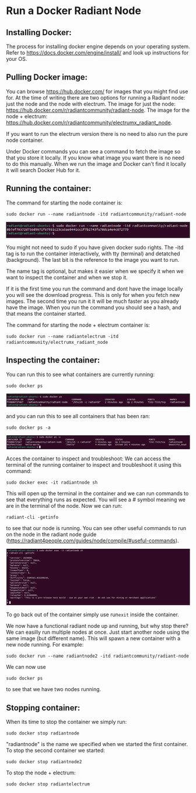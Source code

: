 # Run a Docker Radiant Node

## Installing Docker:
The process for installing docker engine depends on your operating system. 
Refer to https://docs.docker.com/engine/install/ and look up instructions for your OS.

## Pulling Docker image:
You can browse https://hub.docker.com/ for images that you might find use for. At the time of writing there are two options for running a Radiant node: just the node and the node with electrum.
The image for just the node: https://hub.docker.com/r/radiantcommunity/radiant-node.
The image for the node + electrum: https://hub.docker.com/r/radiantcommunity/electrumx_radiant_node.

If you want to run the electrum version there is no need to also run the pure node container.


Under Docker commands you can see a command to fetch the image so that you store it locally. 
If you know what image you want there is no need to do this manually. 
When we run the image and Docker can't find it locally it will search Docker Hub for it.

## Running the container:
The command for starting the node container is:

```
sudo docker run --name radiantnode -itd radiantcommunity/radiant-node
```

![](https://github.com/Bactol-git/Radiant-node/blob/main/img/run.png)

You might not need to sudo if you have given docker sudo rights. 
The -itd tag is to run the container interactively, with tty (terminal) and detatched (background). 
The last bit is the reference to the image you want to run.

The name tag is optional, but makes it easier when we specify it when we want to inspect the container and when we stop it.

If it is the first time you run the command and dont have the image locally you will see the download progress. This is only for when you fetch new images. The second time you run it it will be much faster as you already have the image. When you run the command you should see a hash, and that means the container started.

The command for starting the node + electrum container is:

```
sudo docker run --name radiantelectrum -itd radiantcommunity/electrumx_radiant_node
```

## Inspecting the container:
You can run this to see what containers are currently running:

```
sudo docker ps
```

![](https://github.com/Bactol-git/Radiant-node/blob/main/img/ps.png)

and you can run this to see all containers that has been ran:

```
sudo docker ps -a
```

![](https://github.com/Bactol-git/Radiant-node/blob/main/img/ps-a.png)

Acces the container to inspect and troubleshoot:
We can access the terminal of the running container to inspect and troubleshoot it using this command:

```
sudo docker exec -it radiantnode sh
```

This will open up the terminal in the container and we can run commands to see that everything runs as expected. You will see a # symbol meaning we are in the terminal of the node. Now we can run: 

```
radiant-cli -getinfo 
```

to see that our node is running.
You can see other useful commands to run on the node in the radiant node guide (https://radiant4people.com/guides/node/compile/#useful-commands).

![](https://github.com/Bactol-git/Radiant-node/blob/main/img/radiant-cli.png)

To go back out of the container simply use run``` exit ``` inside the container.

We now have a functional radiant node up and running, but why stop there? 
We can easilly run multiple nodes at once. Just start another node using the same image (but different name). 
This will spawn a new container with a new node running. For example:

```
sudo docker run --name radiantnode2 -itd radiantcommunity/radiant-node
```

We can now use

```
sudo docker ps
```

to see that we have two nodes running.

## Stopping container:
When its time to stop the container we simply run: 

```
sudo docker stop radiantnode
```

"radiantnode" is the name we specified when we started the first container. To stop the second container we started:

```
sudo docker stop radiantnode2
```

To stop the node + electrum:

```
sudo docker stop radiantelectrum
```
